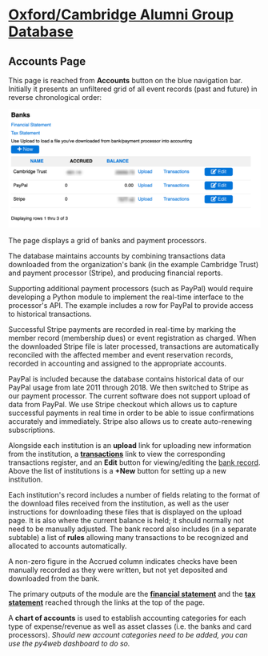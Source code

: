 # [Oxford/Cambridge Alumni Group Database](index.md)

## Accounts Page

This page is reached from **Accounts** button on the blue navigation bar. Initially it presents an unfiltered grid of all event records (past and future) in reverse chronological order:

![accounts page](images/accounts.png)

The page displays a grid of banks and payment processors.

The database maintains accounts by combining transactions data downloaded from the organization's bank (in the example Cambridge Trust) and payment processor (Stripe), and producing financial reports.

Supporting additional payment processors (such as PayPal) would require developing a Python module to implement the real-time interface to the processor's API. The example includes a row for PayPal to provide access to historical transactions.

Successful Stripe payments are recorded in real-time by marking the member record (membership dues) or event registration as charged. When the downloaded Stripe file is later processed, transactions are automatically reconciled with the affected member and event reservation records, recorded in accounting and assigned to the appropriate accounts.

PayPal is included because the database contains historical data of our PayPal usage from late 2011 through 2018. We then switched to Stripe as our payment processor. The current software does not support upload of data from PayPal. We use Stripe checkout which allows us to capture successful payments in real time in order to be able to issue confirmations accurately and immediately. Stripe also allows us to create auto-renewing subscriptions.

Alongside each institution is an **upload** link for uploading new information from the institution, a [**transactions**](account_transactions.md) link to view the corresponding transactions register, and an **Edit** button for viewing/editing the [bank record](bank_record.md). Above the list of institutions is a **+New** button for setting up a new institution.

Each institution's record includes a number of fields relating to the format of the download files received from the institution, as well as the user instructions for downloading these files that is displayed on the upload page. It is also where the current balance is held; it should normally not need to be manually adjusted. The bank record also includes (in a separate subtable) a list of **rules** allowing many transactions to be recognized and allocated to accounts automatically.

A non-zero figure in the Accrued column indicates checks have been manually recorded as they were written, but not yet deposited and downloaded from the bank.

The primary outputs of the module are the [**financial statement**](financial_statement.md) and the [**tax statement**](tax_statement.md) reached through the links at the top of the page.

A **chart of accounts** is used to establish accounting categories for each type of expense/revenue as well as asset classes (i.e. the banks and card processors). *Should new account categories need to be added, you can use the py4web dashboard to do so.*
